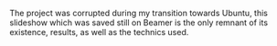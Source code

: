 The project was corrupted during my transition towards Ubuntu, this slideshow which was saved still on Beamer is the only remnant of its existence, results, as well as the technics used.
